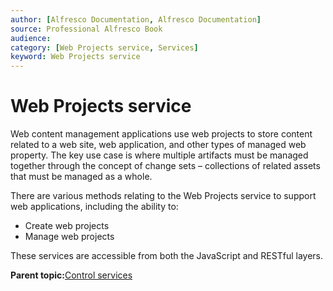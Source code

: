 ```yaml
---
author: [Alfresco Documentation, Alfresco Documentation]
source: Professional Alfresco Book
audience: 
category: [Web Projects service, Services]
keyword: Web Projects service
---
```


# Web Projects service

Web content management applications use web projects to store content related to a web site, web application, and other types of managed web property. The key use case is where multiple artifacts must be managed together through the concept of change sets – collections of related assets that must be managed as a whole.

There are various methods relating to the Web Projects service to support web applications, including the ability to:

-   Create web projects
-   Manage web projects

These services are accessible from both the JavaScript and RESTful layers.

**Parent topic:**[Control services](../concepts/serv-control-about.md)


